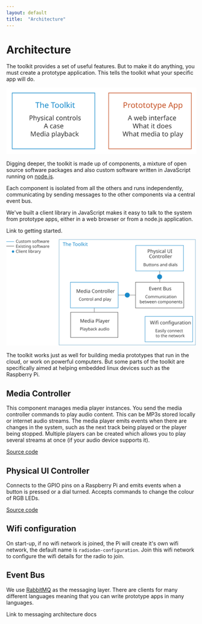 ```yaml
---
layout: default
title:  "Architecture"
---
```


Architecture
===

The toolkit provides a set of useful features. But to make it do anything, you must create a prototype application. This tells the toolkit what your specific app will do.

<img src="assets/toolkit-prototype-diagram.svg">

Digging deeper, the toolkit is made up of components, a mixture of open source software packages and also custom software written in JavaScript running on [node.js](http://nodejs.org/).

Each component is isolated from all the others and runs independently, communicating by sending messages to the other components via a central event bus.

We've built a client library in JavaScript makes it easy to talk to the system from prototype apps, either in a web browser or from a node.js application.

<p class="todo">Link to getting started.</p>

<img src="assets/what-is-radiodan-toolkit-diagram.svg">

The toolkit works just as well for building media prototypes that run in the cloud, or work on powerful computers. But some parts of the toolkit are specifically aimed at helping embedded linux devices such as the Raspberry Pi.

Media Controller
--

This component manages media player instances. You send the media controller commands to play audio content. This can be MP3s stored locally or internet audio streams. The media player emits events when there are changes in the system, such as the next track being played or the player being stopped. Multiple players can be created which allows you to play several streams at once (if your audio device supports it).

[Source code](https://github.com/radiodan/radiodan.js)

Physical UI Controller
--

Connects to the GPIO pins on a Raspberry Pi and emits events when a button is pressed or a dial turned. Accepts commands to change the colour of RGB LEDs.

[Source code](https://github.com/radiodan/physical-ui)

Wifi configuration
--

On start-up, if no wifi network is joined, the Pi will create it's own wifi network, the default name is `radiodan-configuration`. Join this wifi network to configure the wifi details for the radio to join.

Event Bus
--

We use [RabbitMQ](https://www.rabbitmq.com/) as the messaging layer. There are clients for many different languages meaning that you can write prototype apps in many languages.

<p class="todo">Link to messaging architecture docs</p>
